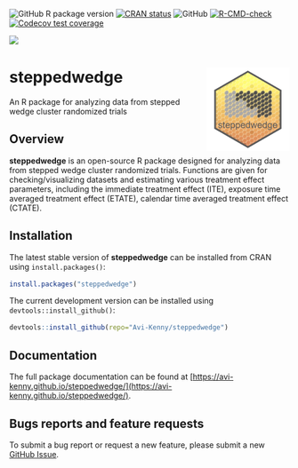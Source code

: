 <!-- badges: start -->
  ![GitHub R package version](https://img.shields.io/github/r-package/v/Avi-Kenny/steppedwedge)
  [![CRAN status](https://www.r-pkg.org/badges/version/steppedwedge)](https://CRAN.R-project.org/package=steppedwedge)
  ![GitHub](https://img.shields.io/github/license/Avi-Kenny/steppedwedge)
  [![R-CMD-check](https://github.com/Avi-Kenny/steppedwedge/actions/workflows/R-CMD-check.yml/badge.svg)](https://github.com/Avi-Kenny/steppedwedge/actions/workflows/R-CMD-check.yml)
  [![Codecov test coverage](https://codecov.io/gh/Avi-Kenny/steppedwedge/graph/badge.svg)](https://app.codecov.io/gh/Avi-Kenny/steppedwedge)
  
  
  
  [![](https://cranlogs.r-pkg.org/badges/steppedwedge)](https://CRAN.R-project.org/package=steppedwedge)
  
  
  
<!-- badges: end -->


# steppedwedge <img src='man/figures/logo.png' align="right" height="150" />

An R package for analyzing data from stepped wedge cluster randomized trials

## Overview

**steppedwedge** is an open-source R package designed for analyzing data from stepped wedge cluster randomized trials. Functions are given for checking/visualizing datasets and estimating various treatment effect parameters, including the immediate treatment effect (ITE), exposure time averaged treatment effect (ETATE), calendar time averaged treatment effect (CTATE).

## Installation

The latest stable version of **steppedwedge** can be installed from CRAN using `install.packages()`:

```R
install.packages("steppedwedge")
```

The current development version can be installed using `devtools::install_github()`:

```R
devtools::install_github(repo="Avi-Kenny/steppedwedge")
```

## Documentation

The full package documentation can be found at [https://avi-kenny.github.io/steppedwedge/](https://avi-kenny.github.io/steppedwedge/).

## Bugs reports and feature requests

To submit a bug report or request a new feature, please submit a new [GitHub Issue](https://github.com/Avi-Kenny/steppedwedge/issues).
